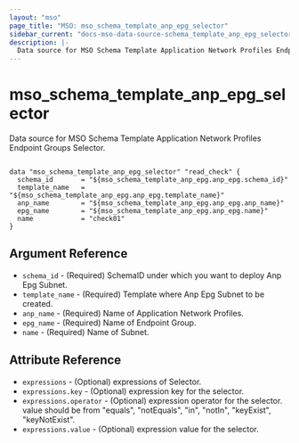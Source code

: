 ```yaml
---
layout: "mso"
page_title: "MSO: mso_schema_template_anp_epg_selector"
sidebar_current: "docs-mso-data-source-schema_template_anp_epg_selector"
description: |-
  Data source for MSO Schema Template Application Network Profiles Endpoint Groups Selector.
---
```


# mso_schema_template_anp_epg_selector #

Data source for MSO Schema Template Application Network Profiles Endpoint Groups Selector.

```hcl

data "mso_schema_template_anp_epg_selector" "read_check" {
  schema_id       = "${mso_schema_template_anp_epg.anp_epg.schema_id}"
  template_name   = "${mso_schema_template_anp_epg.anp_epg.template_name}"
  anp_name        = "${mso_schema_template_anp_epg.anp_epg.anp_name}"
  epg_name        = "${mso_schema_template_anp_epg.anp_epg.name}"
  name            = "check01"
}

```

## Argument Reference ##

* `schema_id` - (Required) SchemaID under which you want to deploy Anp Epg Subnet.
* `template_name` - (Required) Template where Anp Epg Subnet to be created.
* `anp_name` - (Required) Name of Application Network Profiles.
* `epg_name` - (Required) Name of Endpoint Group.
* `name` - (Required) Name of Subnet.

## Attribute Reference ##

* `expressions` - (Optional) expressions of Selector.
* `expressions.key` - (Optional) expression key for the selector.
* `expressions.operator` - (Optional) expression operator for the selector. value should be from "equals", "notEquals", "in", "notIn", "keyExist", "keyNotExist".
* `expressions.value` - (Optional) expression value for the selector.